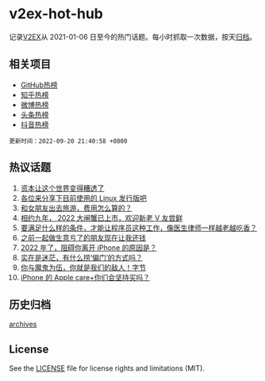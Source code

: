 # v2ex-hot-hub

 记录[V2EX](https://www.v2ex.com/)从 2021-01-06 日至今的热门话题。每小时抓取一次数据，按天[归档](archives)。
 
 ## 相关项目

- [GitHub热榜](https://github.com/snaildev/github-hot-hub)
- [知乎热榜](https://github.com/snaildev/zhihu-hot-hub)
- [微博热榜](https://github.com/snaildev/weibo-hot-hub)
- [头条热榜](https://github.com/snaildev/toutiao-hot-hub)
- [抖音热榜](https://github.com/snaildev/douyin-hot-hub)


 `更新时间：2022-09-20 21:40:58 +0800`

## 热议话题

1. [资本让这个世界变得糟透了](https://www.v2ex.com/t/881410)
1. [各位来分享下目前使用的 Linux 发行版吧](https://www.v2ex.com/t/881571)
1. [和女朋友出去旅游，费用怎么算的？](https://www.v2ex.com/t/881409)
1. [相约九年， 2022 大闸蟹已上市，欢迎新老 V 友尝鲜](https://www.v2ex.com/t/881455)
1. [要满足什么样的条件，才能让程序员这种工作，像医生律师一样越老越吃香？](https://www.v2ex.com/t/881426)
1. [之前一起做生意亏了的朋友现在让我还钱](https://www.v2ex.com/t/881449)
1. [2022 年了，阻碍你离开 iPhone 的原因是？](https://www.v2ex.com/t/881633)
1. [实在是迷茫，有什么捞‘偏门’的方式吗？](https://www.v2ex.com/t/881576)
1. [你与魔鬼为伍，你就是我们的敌人！字节](https://www.v2ex.com/t/881483)
1. [iPhone 的 Apple care+你们会坚持买吗？](https://www.v2ex.com/t/881417)

## 历史归档

[archives](archives)

## License

See the [LICENSE](LICENSE) file for license rights and limitations (MIT).
